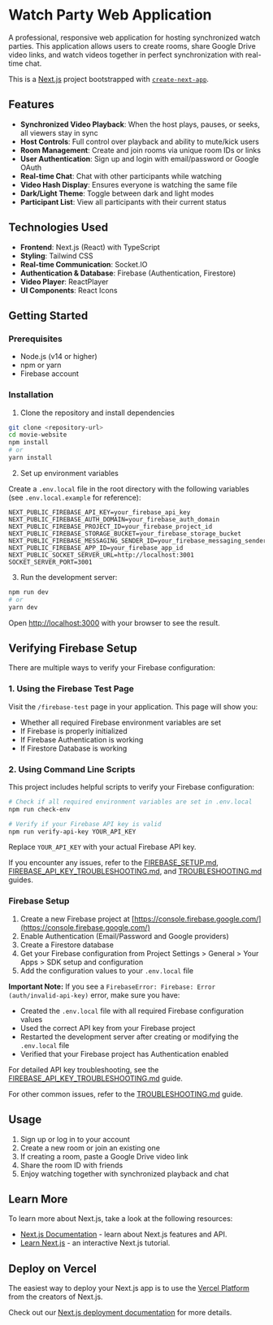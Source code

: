 # Watch Party Web Application

A professional, responsive web application for hosting synchronized watch parties. This application allows users to create rooms, share Google Drive video links, and watch videos together in perfect synchronization with real-time chat.

This is a [Next.js](https://nextjs.org) project bootstrapped with [`create-next-app`](https://nextjs.org/docs/app/api-reference/cli/create-next-app).

## Features

- **Synchronized Video Playback**: When the host plays, pauses, or seeks, all viewers stay in sync
- **Host Controls**: Full control over playback and ability to mute/kick users
- **Room Management**: Create and join rooms via unique room IDs or links
- **User Authentication**: Sign up and login with email/password or Google OAuth
- **Real-time Chat**: Chat with other participants while watching
- **Video Hash Display**: Ensures everyone is watching the same file
- **Dark/Light Theme**: Toggle between dark and light modes
- **Participant List**: View all participants with their current status

## Technologies Used

- **Frontend**: Next.js (React) with TypeScript
- **Styling**: Tailwind CSS
- **Real-time Communication**: Socket.IO
- **Authentication & Database**: Firebase (Authentication, Firestore)
- **Video Player**: ReactPlayer
- **UI Components**: React Icons

## Getting Started

### Prerequisites

- Node.js (v14 or higher)
- npm or yarn
- Firebase account

### Installation

1. Clone the repository and install dependencies

```bash
git clone <repository-url>
cd movie-website
npm install
# or
yarn install
```

2. Set up environment variables

Create a `.env.local` file in the root directory with the following variables (see `.env.local.example` for reference):

```
NEXT_PUBLIC_FIREBASE_API_KEY=your_firebase_api_key
NEXT_PUBLIC_FIREBASE_AUTH_DOMAIN=your_firebase_auth_domain
NEXT_PUBLIC_FIREBASE_PROJECT_ID=your_firebase_project_id
NEXT_PUBLIC_FIREBASE_STORAGE_BUCKET=your_firebase_storage_bucket
NEXT_PUBLIC_FIREBASE_MESSAGING_SENDER_ID=your_firebase_messaging_sender_id
NEXT_PUBLIC_FIREBASE_APP_ID=your_firebase_app_id
NEXT_PUBLIC_SOCKET_SERVER_URL=http://localhost:3001
SOCKET_SERVER_PORT=3001
```

3. Run the development server:

```bash
npm run dev
# or
yarn dev
```

Open [http://localhost:3000](http://localhost:3000) with your browser to see the result.

## Verifying Firebase Setup

There are multiple ways to verify your Firebase configuration:

### 1. Using the Firebase Test Page

Visit the `/firebase-test` page in your application. This page will show you:

- Whether all required Firebase environment variables are set
- If Firebase is properly initialized
- If Firebase Authentication is working
- If Firestore Database is working

### 2. Using Command Line Scripts

This project includes helpful scripts to verify your Firebase configuration:

```bash
# Check if all required environment variables are set in .env.local
npm run check-env

# Verify if your Firebase API key is valid
npm run verify-api-key YOUR_API_KEY
```

Replace `YOUR_API_KEY` with your actual Firebase API key.

If you encounter any issues, refer to the [FIREBASE_SETUP.md](./FIREBASE_SETUP.md), [FIREBASE_API_KEY_TROUBLESHOOTING.md](./FIREBASE_API_KEY_TROUBLESHOOTING.md), and [TROUBLESHOOTING.md](./TROUBLESHOOTING.md) guides.

### Firebase Setup

1. Create a new Firebase project at [https://console.firebase.google.com/](https://console.firebase.google.com/)
2. Enable Authentication (Email/Password and Google providers)
3. Create a Firestore database
4. Get your Firebase configuration from Project Settings > General > Your Apps > SDK setup and configuration
5. Add the configuration values to your `.env.local` file

**Important Note:** If you see a `FirebaseError: Firebase: Error (auth/invalid-api-key)` error, make sure you have:

- Created the `.env.local` file with all required Firebase configuration values
- Used the correct API key from your Firebase project
- Restarted the development server after creating or modifying the `.env.local` file
- Verified that your Firebase project has Authentication enabled

For detailed API key troubleshooting, see the [FIREBASE_API_KEY_TROUBLESHOOTING.md](./FIREBASE_API_KEY_TROUBLESHOOTING.md) guide.

For other common issues, refer to the [TROUBLESHOOTING.md](./TROUBLESHOOTING.md) guide.

## Usage

1. Sign up or log in to your account
2. Create a new room or join an existing one
3. If creating a room, paste a Google Drive video link
4. Share the room ID with friends
5. Enjoy watching together with synchronized playback and chat

## Learn More

To learn more about Next.js, take a look at the following resources:

- [Next.js Documentation](https://nextjs.org/docs) - learn about Next.js features and API.
- [Learn Next.js](https://nextjs.org/learn) - an interactive Next.js tutorial.

## Deploy on Vercel

The easiest way to deploy your Next.js app is to use the [Vercel Platform](https://vercel.com/new?utm_medium=default-template&filter=next.js&utm_source=create-next-app&utm_campaign=create-next-app-readme) from the creators of Next.js.

Check out our [Next.js deployment documentation](https://nextjs.org/docs/app/building-your-application/deploying) for more details.
